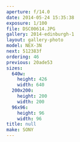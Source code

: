 ```yaml
---
aperture: f/14.0
date: 2014-05-24 15:35:38
exposure: 1/100
file: DSC00614.JPG
gallery: 2014-edinburgh-1
layout: gallery-photo
model: NEX-3N
next: 512383f
ordering: 46
previous: 20ade53
sizes:
  640w:
    height: 426
    width: 640
  200x200:
    height: 200
    width: 200
  96x96:
    height: 96
    width: 96
title: null
make: SONY
---
```

